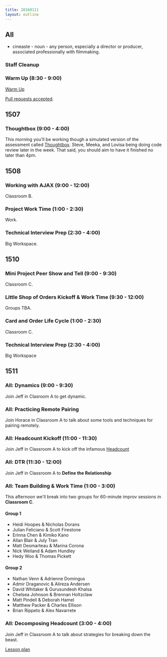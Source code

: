 ```yaml
---
title: 20160111
layout: outline
---
```


## All

* cineaste - noun - any person, especially a director or producer,
associated professionally with filmmaking.

### Staff Cleanup

### Warm Up (8:30 - 9:00)

[Warm Up](https://thewarmup.herokuapp.com)

[Pull requests accepted](https://github.com/mikedao/the-warm-up).


## 1507

### Thoughtbox (9:00 - 4:00)

This morning you'll be working though a simulated version of the assessment
called [Thoughtbox](https://gist.github.com/stevekinney/82831c5b25029415ce8b).
Steve, Meeka, and Lovisa being doing code review later in the week. That said,
you should aim to have it finished no later than 4pm.


## 1508

### Working with AJAX (9:00 - 12:00)

Classroom B.

### Project Work Time (1:00 - 2:30)

Work.

### Technical Interview Prep (2:30 - 4:00)

Big Workspace.


## 1510

### Mini Project Peer Show and Tell (9:00 - 9:30)

Classroom C.

### Little Shop of Orders Kickoff & Work Time (9:30 - 12:00)

Groups TBA.

### Card and Order Life Cycle (1:00 - 2:30)

Classroom C.

### Technical Interview Prep (2:30 - 4:00)

Big Workspace


## 1511

### All: Dynamics (9:00 - 9:30)

Join Jeff in Clasroom A to get dynamic.

### All: Practicing Remote Pairing

Join Horace in Classroom A to talk about some tools
and techniques for pairing remotely.

### All: Headcount Kickoff (11:00 - 11:30)

Join Jeff in Classroom A to kick off the infamous
[Headcount](https://github.com/turingschool/curriculum/blob/master/source/projects/headcount.markdown)

### All: DTR (11:30 - 12:00)

Join Jeff in Classroom A to **Define the Relationship**

### All: Team Building & Work Time (1:00 - 3:00)

This afternoon we'll break into two groups for 60-minute improv sessions in **Classroom C**.

#### Group 1

* Heidi Hoopes & Nicholas Dorans
* Julian Feliciano & Scott Firestone
* Erinna Chen & Kimiko Kano
* Allan Blair & July Tran
* Matt Desmarteau & Marina Corona
* Nick Weiland & Adam Hundley
* Hedy Woo & Thomas Pickett

#### Group 2

* Nathan Venn & Adrienne Domingus
* Admir Draganovic & Alireza Andersen
* David Whitaker & Gurusundesh Khalsa
* Chelsea Johnson & Brennan Holtzclaw
* Matt Pindell & Deborah Hamel
* Matthew Packer & Charles Ellison
* Brian Rippeto & Alex Navarrete

### All: Decomposing Headcount (3:00 - 4:00)

Join Jeff in Classroom A to talk about strategies
for breaking down the beast.

[Lesson plan](https://github.com/turingschool/lesson_plans/blob/master/ruby_01-object_oriented_programming_with_ruby/decomposing_headcount.markdown)
